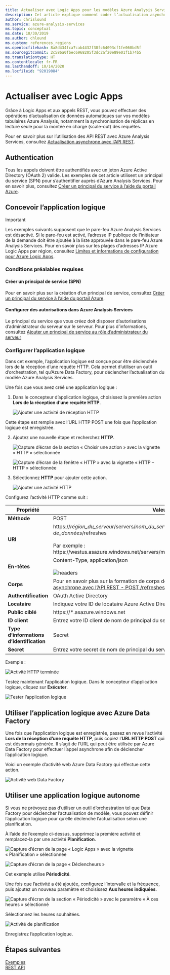 ```yaml
---
title: Actualiser avec Logic Apps pour les modèles Azure Analysis Services | Microsoft Docs
description: Cet article explique comment coder l’actualisation asynchrone pour Azure Analysis Services avec Azure Logic Apps.
author: chrislound
ms.service: azure-analysis-services
ms.topic: conceptual
ms.date: 10/30/2019
ms.author: chlound
ms.custom: references_regions
ms.openlocfilehash: 8a8d434fca7cab4432f38fc64093cf1fe060bd5f
ms.sourcegitcommit: 2c586a0fbec6968205f3dc2af20e89e01f1b74b5
ms.translationtype: HT
ms.contentlocale: fr-FR
ms.lasthandoff: 10/14/2020
ms.locfileid: "92019084"
---
```

# <a name="refresh-with-logic-apps"></a>Actualiser avec Logic Apps

Grâce à Logic Apps et aux appels REST, vous pouvez effectuer des opérations d’actualisation de données automatiques sur vos modèles tabulaires Azure Analysis, notamment la synchronisation de réplicas en lecture seule pour la montée en charge (scale-out) des requêtes.

Pour en savoir plus sur l’utilisation des API REST avec Azure Analysis Services, consultez [Actualisation asynchrone avec l’API REST](analysis-services-async-refresh.md).

## <a name="authentication"></a>Authentication

Tous les appels doivent être authentifiés avec un jeton Azure Active Directory (OAuth 2) valide.  Les exemples de cet article utilisent un principal du service (SPN) pour s’authentifier auprès d’Azure Analysis Services. Pour en savoir plus, consultez [Créer un principal du service à l’aide du portail Azure](../active-directory/develop/howto-create-service-principal-portal.md).

## <a name="design-the-logic-app"></a>Concevoir l’application logique

> [!IMPORTANT]
> Les exemples suivants supposent que le pare-feu Azure Analysis Services est désactivé. Si le pare-feu est activé, l’adresse IP publique de l’initiateur de la demande doit être ajoutée à la liste approuvée dans le pare-feu Azure Analysis Services. Pour en savoir plus sur les plages d’adresses IP Azure Logic Apps par région, consultez [Limites et informations de configuration pour Azure Logic Apps](../logic-apps/logic-apps-limits-and-config.md#configuration).

### <a name="prerequisites"></a>Conditions préalables requises

#### <a name="create-a-service-principal-spn"></a>Créer un principal de service (SPN)

Pour en savoir plus sur la création d’un principal de service, consultez [Créer un principal du service à l’aide du portail Azure](../active-directory/develop/howto-create-service-principal-portal.md).

#### <a name="configure-permissions-in-azure-analysis-services"></a>Configurer des autorisations dans Azure Analysis Services
 
Le principal du service que vous créez doit disposer d’autorisations d’administrateur du serveur sur le serveur. Pour plus d’informations, consultez [Ajouter un principal de service au rôle d’administrateur du serveur](analysis-services-addservprinc-admins.md)

### <a name="configure-the-logic-app"></a>Configurer l’application logique

Dans cet exemple, l’application logique est conçue pour être déclenchée lors de la réception d’une requête HTTP. Cela permet d’utiliser un outil d’orchestration, tel qu’Azure Data Factory, pour déclencher l’actualisation du modèle Azure Analysis Services.

Une fois que vous avez créé une application logique :

1. Dans le concepteur d’application logique, choisissez la première action **Lors de la réception d’une requête HTTP**.

   ![Ajouter une activité de réception HTTP](./media/analysis-services-async-refresh-logic-app/1.png)

Cette étape est remplie avec l’URL HTTP POST une fois que l’application logique est enregistrée.

2. Ajoutez une nouvelle étape et recherchez **HTTP**.  

   ![Capture d’écran de la section « Choisir une action » avec la vignette « HTTP » sélectionnée](./media/analysis-services-async-refresh-logic-app/9.png)

   ![Capture d’écran de la fenêtre « HTTP » avec la vignette « HTTP – HTTP » sélectionnée](./media/analysis-services-async-refresh-logic-app/10.png)

3. Sélectionnez **HTTP** pour ajouter cette action.

   ![Ajouter une activité HTTP](./media/analysis-services-async-refresh-logic-app/2.png)

Configurez l’activité HTTP comme suit :

|Propriété  |Valeur  |
|---------|---------|
|**Méthode**     |POST         |
|**URI**     | https://*région_du_serveur*/servers/*nom_du_serveur_AAS*/models/*nom_de_la_base de_données*/refreshes <br /> <br /> Par exemple : https:\//westus.asazure.windows.net/servers/myserver/models/AdventureWorks/refreshes|
|**En-têtes**     |   Content-Type, application/json <br /> <br />  ![headers](./media/analysis-services-async-refresh-logic-app/6.png)    |
|**Corps**     |   Pour en savoir plus sur la formation de corps de la demande, consultez [Actualisation asynchrone avec l’API REST - POST /refreshes](analysis-services-async-refresh.md#post-refreshes). |
|**Authentification**     |OAuth Active Directory         |
|**Locataire**     |Indiquez votre ID de locataire Azure Active Directory         |
|**Public ciblé**     |https://*.asazure.windows.net         |
|**ID client**     |Entrez votre ID client de nom de principal du service         |
|**Type d’informations d’identification**     |Secret         |
|**Secret**     |Entrez votre secret de nom de principal du service         |

Exemple :

![Activité HTTP terminée](./media/analysis-services-async-refresh-logic-app/7.png)

Testez maintenant l’application logique.  Dans le concepteur d’application logique, cliquez sur **Exécuter**.

![Tester l’application logique](./media/analysis-services-async-refresh-logic-app/8.png)

## <a name="consume-the-logic-app-with-azure-data-factory"></a>Utiliser l’application logique avec Azure Data Factory

Une fois que l’application logique est enregistrée, passez en revue l’activité **Lors de la réception d’une requête HTTP**, puis copiez l’**URL HTTP POST** qui est désormais générée.  Il s’agit de l’URL qui peut être utilisée par Azure Data Factory pour effectuer l’appel asynchrone afin de déclencher l’application logique.

Voici un exemple d’activité web Azure Data Factory qui effectue cette action.

![Activité web Data Factory](./media/analysis-services-async-refresh-logic-app/11.png)

## <a name="use-a-self-contained-logic-app"></a>Utiliser une application logique autonome

Si vous ne prévoyez pas d’utiliser un outil d’orchestration tel que Data Factory pour déclencher l’actualisation de modèle, vous pouvez définir l’application logique pour qu’elle déclenche l’actualisation selon une planification.

À l’aide de l’exemple ci-dessus, supprimez la première activité et remplacez-la par une activité **Planification**.

![Capture d’écran de la page « Logic Apps » avec la vignette « Planification » sélectionnée](./media/analysis-services-async-refresh-logic-app/12.png)

![Capture d’écran de la page « Déclencheurs »](./media/analysis-services-async-refresh-logic-app/13.png)

Cet exemple utilise **Périodicité**.

Une fois que l’activité a été ajoutée, configurez l’intervalle et la fréquence, puis ajoutez un nouveau paramètre et choisissez **Aux heures indiquées**.

![Capture d’écran de la section « Périodicité » avec le paramètre « À ces heures » sélectionné](./media/analysis-services-async-refresh-logic-app/16.png)

Sélectionnez les heures souhaitées.

![Activité de planification](./media/analysis-services-async-refresh-logic-app/15.png)

Enregistrez l’application logique.

## <a name="next-steps"></a>Étapes suivantes

[Exemples](analysis-services-samples.md)  
[REST API](/rest/api/analysisservices/servers)